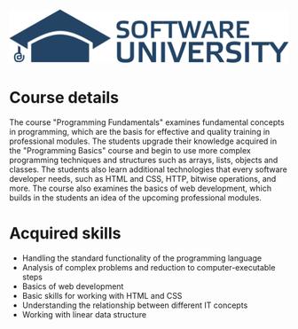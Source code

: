 # <p align="center"> ![alt text](https://github.com/momchilantonov/SoftUni-Programming-Basics-With-Python-April-2020/blob/main/SoftUni-Logo.png) <p>
# Course details
The course "Programming Fundamentals" examines fundamental concepts in programming, which are the basis for effective and quality training in professional modules. The students upgrade their knowledge acquired in the "Programming Basics" course and begin to use more complex programming techniques and structures such as arrays, lists, objects and classes. The students also learn additional technologies that every software developer needs, such as HTML and CSS, HTTP, bitwise operations, and more. The course also examines the basics of web development, which builds in the students an idea of the upcoming professional modules.
# Acquired skills
- Handling the standard functionality of the programming language
- Analysis of complex problems and reduction to computer-executable steps
- Basics of web development
- Basic skills for working with HTML and CSS
- Understanding the relationship between different IT concepts
- Working with linear data structure